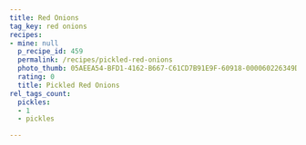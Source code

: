 ```yaml
---
title: Red Onions
tag_key: red onions
recipes:
- mine: null
  p_recipe_id: 459
  permalink: /recipes/pickled-red-onions
  photo_thumb: 05AEEA54-BFD1-4162-B667-C61CD7B91E9F-60918-000060226349DAE5.jpg
  rating: 0
  title: Pickled Red Onions
rel_tags_count:
  pickles:
  - 1
  - pickles

---
```

